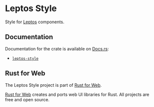 # Leptos Style

Style for [Leptos](https://leptos.dev/) components.

## Documentation

Documentation for the crate is available on [Docs.rs](https://docs.rs/):

-   [`leptos-style`](https://docs.rs/leptos-style/latest/leptos_style/)

## Rust for Web

The Leptos Style project is part of [Rust for Web](https://github.com/RustForWeb).

[Rust for Web](https://github.com/RustForWeb) creates and ports web UI libraries for Rust. All projects are free and open source.
